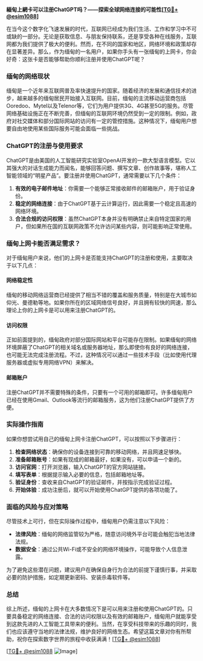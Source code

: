 **緬甸上網卡可以注册ChatGPT吗？——探索全球网络连接的可能性[[TG💪+ @esim1088](https://t.me/s/esim1088)]**

在当今这个数字化飞速发展的时代，互联网已经成为我们生活、工作和学习中不可或缺的一部分。无论是获取信息、与朋友保持联系，还是享受各种在线服务，互联网都为我们提供了极大的便利。然而，在不同的国家和地区，网络环境和政策却存在显著差异。那么，作为缅甸的一名用户，如果你手头有一张缅甸的上网卡，你会好奇：这张卡是否能够帮助你顺利注册并使用ChatGPT呢？

### 缅甸的网络现状

缅甸是一个近年来互联网普及率快速提升的国家。随着经济的发展和通信技术的进步，越来越多的缅甸居民开始接入互联网。目前，缅甸的主流移动运营商包括Ooredoo、Mytel以及Telenor等，它们为用户提供3G、4G甚至5G的服务。尽管网络基础设施正在不断完善，但缅甸的互联网环境仍然受到一定的限制。例如，政府对社交媒体和部分国际网站的访问有一定的管控措施。这种情况下，缅甸用户想要自由地使用某些国际服务可能会面临一些挑战。

### ChatGPT的注册与使用要求

ChatGPT是由美国的人工智能研究实验室OpenAI开发的一款大型语言模型。它以其强大的对话生成能力而闻名，能够回答问题、撰写文章、创作故事等，堪称人工智能领域的“明星产品”。要注册并使用ChatGPT，通常需要以下几个条件：

1. **有效的电子邮件地址**：你需要一个能够正常接收邮件的邮箱账户，用于验证身份。
2. **稳定的网络连接**：由于ChatGPT基于云计算运行，因此需要一个稳定且高速的网络环境。
3. **合法合规的访问权限**：虽然ChatGPT本身并没有明确禁止来自特定国家的用户，但如果所在国的互联网政策不允许访问某些内容，则可能影响正常使用。

### 缅甸上网卡能否满足需求？

对于缅甸用户来说，他们的上网卡是否能支持ChatGPT的注册和使用，主要取决于以下几点：

#### 网络稳定性
缅甸的移动网络运营商已经提供了相当不错的覆盖和服务质量，特别是在大城市如仰光、曼德勒等地。如果你所在的区域网络信号良好，并且拥有较快的网速，那么理论上你的上网卡是可以用来注册ChatGPT的。

#### 访问权限
正如前面提到的，缅甸政府对部分国际网站和平台可能存在限制。如果缅甸的网络环境屏蔽了ChatGPT的相关域名或服务器地址，那么即使你有良好的网络连接，也可能无法完成注册流程。不过，这种情况可以通过一些技术手段（比如使用代理服务器或虚拟专用网络VPN）来解决。

#### 邮箱账户
注册ChatGPT并不需要特殊的条件，只要有一个可用的邮箱即可。许多缅甸用户已经在使用Gmail、Outlook等流行的邮箱服务，这为他们注册ChatGPT提供了方便。

### 实际操作指南

如果你想尝试用自己的缅甸上网卡注册ChatGPT，可以按照以下步骤进行：

1. **检查网络状态**：确保你的设备连接到可靠的移动网络，并且网速足够快。
2. **准备邮箱账号**：如果有现成的邮箱最好，如果没有，可以申请一个新的。
3. **访问官网**：打开浏览器，输入ChatGPT的官方网站链接。
4. **填写表单**：根据提示输入必要的信息，包括邮箱地址等。
5. **验证身份**：查收来自ChatGPT的验证邮件，并按指示完成验证过程。
6. **开始体验**：成功注册后，就可以开始使用ChatGPT提供的各项功能了。

### 面临的风险与应对策略

尽管技术上可行，但在实际操作过程中，缅甸用户仍需注意以下风险：

- **法律风险**：缅甸的网络监管较为严格，随意访问境外平台可能会触犯当地法律法规。
- **数据安全**：通过公共Wi-Fi或不安全的网络环境操作，可能导致个人信息泄露。
  
为了避免这些潜在问题，建议用户在确保自身行为合法的前提下谨慎行事，并采取必要的防护措施，如定期更新密码、安装杀毒软件等。

### 总结

综上所述，缅甸的上网卡在大多数情况下是可以用来注册和使用ChatGPT的。只要具备稳定的网络连接、合法的访问权限以及有效的邮箱账户，缅甸用户就能享受到这款先进的人工智能工具带来的便利。当然，在享受科技带来的乐趣的同时，我们也应该遵守当地的法律法规，维护良好的网络生态。希望这篇文章对你有所帮助，祝你在探索数字世界的旅程中收获满满！[[TG💪+ @esim1088](https://t.me/s/esim1088)]

[[TG💪+ @esim1088](https://t.me/s/esim1088) ![Image](https://i.postimg.cc/4NQfJmqS/Snipaste-2025-05-13-00-14-12.png)]